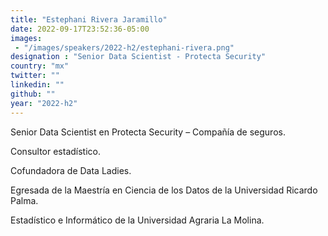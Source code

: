 ```yaml
---
title: "Estephani Rivera Jaramillo"
date: 2022-09-17T23:52:36-05:00
images: 
 - "/images/speakers/2022-h2/estephani-rivera.png"
designation : "Senior Data Scientist - Protecta Security"
country: "mx"
twitter: ""
linkedin: ""
github: ""
year: "2022-h2"
---
```


Senior Data Scientist en Protecta Security – Compañía de seguros.

Consultor estadístico.

Cofundadora de Data Ladies.

Egresada de la Maestría en Ciencia de los Datos de la Universidad Ricardo Palma.

Estadístico e Informático de la Universidad Agraria La Molina.